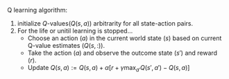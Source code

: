 Q learning algorithm:

1. initialize $Q$-values($Q(s,a)$) arbitrarity for all state-action pairs.
2. For the life or unitil learning is stopped...
    - Choose an action $(a)$ in the current world state $(s)$ based on current Q-value estimates $(Q(s,:))$.
    - Take the action $(a)$ and observe the outcome state $(s')$ and reward $(r)$.
    - Update $Q(s,a):=Q(s,a)+\alpha[r+\gamma \max_{a'}Q(s',a')-Q(s,a)]$


